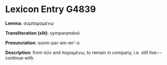 # Lexicon Entry G4839

**Lemma**: συμπαραμένω

**Transliteration (xlit)**: symparaménō

**Pronunciation**: soom-par-am-en'-o

**Description**:
from σύν and παραμένω; to remain in company, i.e. still live:--continue with.
